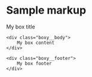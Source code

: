 # Sample markup 

<div class="boxy">
    <div class="boxy__heading">
        <span class="boxy__heading__title heading-h4">
            My box title
        </span>
    </div>
    
    <div class="boxy__body">
        My box content
    </div>
    
    <div class="boxy__footer">
        My box footer
    </div>
</div>